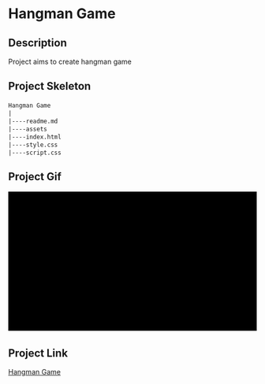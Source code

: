 # Hangman Game

## Description
Project aims to create hangman game

## Project Skeleton 

```
Hangman Game
|
|----readme.md                   
|----assets            
|----index.html
|----style.css  
|----script.css   
```
## Project Gif

![hangman](assets/hangman.gif)

## Project Link
[Hangman Game](https://hellenkuttery.github.io/parallax/)